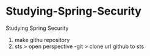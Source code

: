 # Studying-Spring-Security
Studying Spring Security 



1. make githu repository
2. sts > open perspective -git > clone url github to sts 
